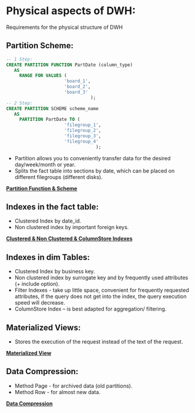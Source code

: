 # Physical aspects of DWH: #
Requirements for the physical structure of DWH

## Partition Scheme:
```sql
-- 1 Step:
CREATE PARTITION FUNCTION PartDate (column_type)
   AS 
     RANGE FOR VALUES (
                      'board_1',
                      'board_2',
                      'board_3'
                                );
-- 2 Step:
CREATE PARTITION SCHEME scheme_name 
   AS
     PARTITION PartDate TO (
                      'filegroup_1',
                      'filegroup_2',
                      'filegroup_3',
                      'filegroup_4'
                                  );
```
 - Partition allows you to conveniently transfer data for the desired day/week/month or year.
 - Splits the fact table into sections by date, which can be placed on different filegroups (different disks).
 
 **[Partition Function & Scheme](https://github.com/prosimpleee/data_engineering_/blob/main/sql_tools_design_steps/partition_orders.sql)**
 
## Indexes in the fact table:
- Clustered Index by date_id.
- Non clustered index by important foreign keys.

**[Clustered & Non Clustered & ColumnStore Indexes](https://github.com/prosimpleee/data_engineering_/blob/main/sql_tools_design_steps/indexes_orders.sql)**

## Indexes in dim Tables:
- Clustered Index by business key.
- Non clustered index by surrogate key and by frequently used attributes (+ include option).
- Filter Indexes - take up little space, convenient for frequently requested attributes, if the query does not get into the index, the query execution speed will decrease.
- ColumnStore Index – is best adapted for aggregation/ filtering.

## Materialized Views:
- Stores the execution of the request instead of the text of the request.

**[Materialized View](https://github.com/prosimpleee/data_engineering_/blob/main/sql_tools_design_steps/materialized_view.sql)**

## Data Compression:
- Method Page - for archived data (old partitions).
- Method Row - for almost new data.

**[Data Compression](https://github.com/prosimpleee/data_engineering_/blob/main/sql_tools_design_steps/data_compression.sql)**
